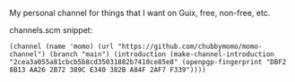 My personal channel for things that I want on Guix, free, non-free, etc.

channels.scm snippet:

`
(channel
  (name 'momo)
  (url "https://github.com/chubbymomo/momo-channel")
  (branch "main")
  (introduction
  (make-channel-introduction
    "2cea3a055a81cbcb5b8cd35031882b7410ce85e8"
    (openpgp-fingerprint
      "DBF2 8B13 AA26 2B72 389C E340 382B A84F 2AF7 F339"))))
`